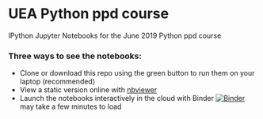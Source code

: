 # UEA Python ppd course
IPython Jupyter Notebooks for the June 2019 Python ppd course
### Three ways to see the notebooks:
- Clone or download this repo using the green button to run them on your laptop (recommended)
- View a static version online with [nbviewer](https://nbviewer.jupyter.org/github/callumrollo/ppd_python/tree/d6d010d22f649393310dae72539066fcc2e81392/)
- Launch the notebooks interactively in the cloud with Binder
[![Binder](https://mybinder.org/badge_logo.svg)](https://mybinder.org/v2/gh/callumrollo/ppd_python/d6d010d22f649393310dae72539066fcc2e81392)
 may take a few minutes to load
